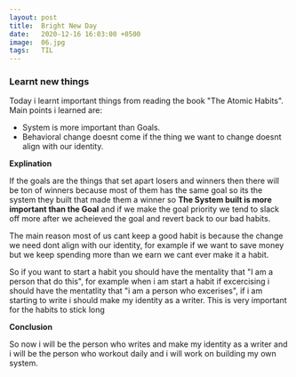 ```yaml
---
layout: post
title:  Bright New Day
date:   2020-12-16 16:03:00 +0500
image:  06.jpg
tags:   TIL
---
```

### Learnt new things

Today i learnt important things from reading the book "The Atomic Habits".
Main points i learned are:

- System is more important than Goals.
- Behavioral change doesnt come if the thing we want to change doesnt align with our identity.

__Explination__

If the goals are the things that set apart losers and winners then there will be ton of winners because most of them has the same goal so its the system they built that made them a winner so ****The System built is more important than the Goal**** and if we make the goal priority we tend to slack off more after we acheieved the goal and revert back to our bad habits. 

The main reason most of us cant keep a good habit is because the change we need dont align with our identity, for example if we want to save money but we keep spending more than we earn we cant ever make it a habit. 

So if you want to start a habit you should have the mentality that "I am a person that do this", for example when i am start a habit if excercising i should have the mentatlity that "i am a person who excerises", if i am starting to write i should make my identity as a writer. This is very important for the habits to stick long

__Conclusion__

So now i will be the person who writes and make my identity as a writer and i will be the person who workout daily and i will work on building my own system.
